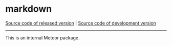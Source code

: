 # markdown
[Source code of released version](https://github.com/meteor/meteor/tree/master/packages/markdown) | [Source code of development version](https://github.com/meteor/meteor/tree/devel/packages/markdown)
***

This is an internal Meteor package.
